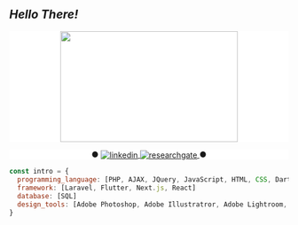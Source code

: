 ## ***Hello There!*** 
<!-- <p align="left"> <img src="https://komarev.com/ghpvc/?username=yusptar&color=blueviolet" alt="Profile views" /> </p> -->
<div>
    <p align="center" style="background:white">
      <img align='center' src="https://media.giphy.com/media/ZDxrPdX4Au7St8r36N/giphy.gif" width="320" height="200">
    </p>
     <p align="center" style="background:white">
        ● <a href="https://www.linkedin.com/in/mchyush" target="_blank">
            <img align="center" src="https://img.shields.io/badge/LinkedIn-0077B5?style=for-the-badge&logo=linkedin&logoColor=white" alt="linkedin"/>
          </a> 
          <a href="https://www.linkedin.com/in/mchyush" target="_blank">
            <img align="center" src="https://img.shields.io/badge/Researchgate-FFFFFF?style=for-the-badge&logo=researchgate&logoColor=black" alt="researchgate"/>
          </a>
        ●
    </p>
</div>

```javascript
const intro = {
  programming_language: [PHP, AJAX, JQuery, JavaScript, HTML, CSS, Dart, Java],
  framework: [Laravel, Flutter, Next.js, React] 
  database: [SQL]
  design_tools: [Adobe Photoshop, Adobe Illustratror, Adobe Lightroom, Phonto]
}
```

<!-- ## ***Working Tools***

![JavaScript](https://img.shields.io/badge/-JavaScript-05122A?style=flat&logo=javascript)&nbsp;
![PHP](https://img.shields.io/badge/-PHP-05122A?style=flat&logo=PHP)&nbsp;
![Dart](https://img.shields.io/badge/-flutter-05122A?style=flat&logo=flutter)&nbsp;
![HTML](https://img.shields.io/badge/-HTML-05122A?style=flat&logo=HTML5)&nbsp;
![CSS](https://img.shields.io/badge/-CSS-05122A?style=flat&logo=CSS3&logoColor=1572B6)&nbsp;
![Laravel](https://img.shields.io/badge/-Laravel-05122A?style=flat&logo=laravel)&nbsp;
![Visual Studio Code](https://img.shields.io/badge/-VS%20Code-05122A?style=flat&logo=visual-studio-code&logoColor=007ACC)&nbsp;
![Adobe Photoshop](https://img.shields.io/badge/-Adobe%20Photoshop-05122A?style=flat&logo=adobe-photoshop)&nbsp;
![Adobe Illustrator](https://img.shields.io/badge/-Adobe%20Illustrator-05122A?style=flat&logo=adobe-illustrator)&nbsp; -->

<!-- ## ***Reach me***
  <p align="center" style="background:white">
    <a href="https://www.instagram.com/mchyush" target="_blank">
      <img align="center" src="https://img.shields.io/badge/Instagram-E4405F?style=for-the-badge&logo=instagram&logoColor=white" alt="instagram"/>
    </a>
    <a href="https://www.linkedin.com/in/mchyush" target="_blank">
      <img align="center" src="https://img.shields.io/badge/LinkedIn-0077B5?style=for-the-badge&logo=linkedin&logoColor=white" alt="linkedin"/>
    </a>
  </p> -->
  
<!-- <div>
  <p align="center" style="background:blue">
    <a href="https://www.instagram.com/mchyush" target="_blank">
   <img align="center" src="https://img.shields.io/badge/-yusptar-05122A?style=flat&logo=instagram" alt="instagram"/>
  </a>
  <a href="https://www.linkedin.com/in/mchyush" target="_blank">
    <img align="center" src="https://img.shields.io/badge/-yusptar-05122A?style=flat&logo=linkedin" alt="linkedin"/>
  </a>
  </p>
</div> -->


